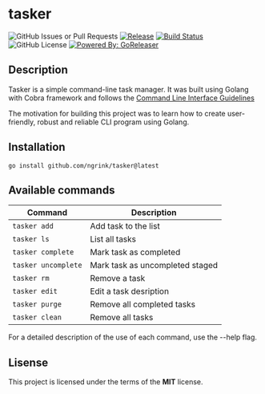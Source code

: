 # tasker
![GitHub Issues or Pull Requests](https://img.shields.io/github/issues/ngrink/tasker)
[![Release](https://img.shields.io/github/release/ngrink/tasker.svg)](https://github.com/ngrink/tasker/releases/latest)
[![Build Status](https://img.shields.io/github/actions/workflow/status/ngrink/tasker/build.yml?branch=main)](https://github.com/ngrink/tasker/actions?workflow=build)
![GitHub License](https://img.shields.io/github/license/ngrink/tasker)
[![Powered By: GoReleaser](https://img.shields.io/badge/powered%20by-goreleaser-green.svg)](https://github.com/goreleaser)

## Description

Tasker is a simple command-line task manager. It was built using Golang with Cobra framework and follows the [Command Line Interface Guidelines](https://clig.dev)

The motivation for building this project was to learn how to create user-friendly, robust and reliable CLI program using Golang.

## Installation

`go install github.com/ngrink/tasker@latest`

## Available commands
  
| Command | Description |
| --- | --- |
| `tasker add`              | Add task to the list |
| `tasker ls`               | List all tasks |
| `tasker complete`         | Mark task as completed |
| `tasker uncomplete`       | Mark task as uncompleted staged |
| `tasker rm`               | Remove a task |
| `tasker edit`             | Edit a task desription |
| `tasker purge`            | Remove all completed tasks |
| `tasker clean`            | Remove all tasks |
  
For a detailed description of the use of each command, use the --help flag.

## Lisense
This project is licensed under the terms of the **MIT** license.
